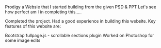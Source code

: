 Prodigy
a Websie that I started building from the given PSD & PPT
Let's see how perfect am I in completing this.....


Completed the project.  Had a good experience in building this website.  Key features of this website are:

Bootstrap
fullpage.js - scrollable sections plugin
Worked on Photoshop for some image edits

